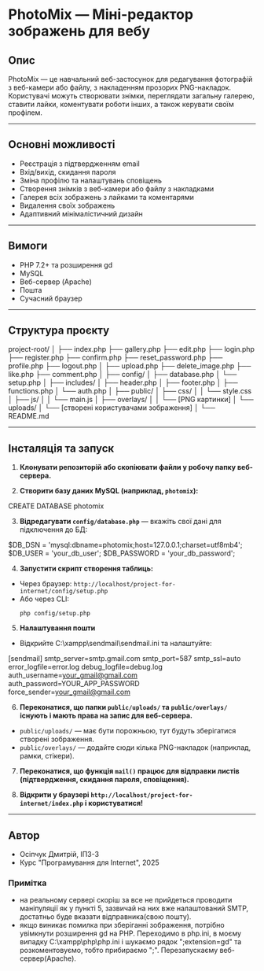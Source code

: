 # PhotoMix — Міні-редактор зображень для вебу

## Опис

PhotoMix — це навчальний веб-застосунок для редагування фотографій з веб-камери або файлу, з накладенням прозорих PNG-накладок.  
Користувачі можуть створювати знімки, переглядати загальну галерею, ставити лайки, коментувати роботи інших, а також керувати своїм профілем.

---

## Основні можливості

- Реєстрація з підтвердженням email
- Вхід/вихід, скидання пароля
- Зміна профілю та налаштувань сповіщень
- Створення знімків з веб-камери або файлу з накладками
- Галерея всіх зображень з лайками та коментарями
- Видалення своїх зображень
- Адаптивний мінімалістичний дизайн

---

## Вимоги

- PHP 7.2+ та розширення gd
- MySQL
- Веб-сервер (Apache)
- Пошта
- Сучасний браузер

---

## Структура проєкту

project-root/
│
├── index.php
├── gallery.php
├── edit.php
├── login.php
├── register.php
├── confirm.php
├── reset_password.php
├── profile.php
├── logout.php
│
├── upload.php
├── delete_image.php
├── like.php
├── comment.php
│
├── config/
│ ├── database.php
│ └── setup.php
│
├── includes/
│ ├── header.php
│ ├── footer.php
│ ├── functions.php
│ └── auth.php
│
├── public/
│ ├── css/
│ │ └── style.css
│ ├── js/
│ │ └── main.js
│ ├── overlays/
│ │ └── [PNG картинки]
│ └── uploads/
│ └── [створені користувачами зображення]
│
└── README.md


---

## Інсталяція та запуск

1. **Клонувати репозиторій або скопіювати файли у робочу папку веб-сервера.**

2. **Створити базу даних MySQL (наприклад, `photomix`):**

CREATE DATABASE photomix


3. **Відредагувати `config/database.php`** — вкажіть свої дані для підключення до БД:

$DB_DSN = 'mysql:dbname=photomix;host=127.0.0.1;charset=utf8mb4';
$DB_USER = 'your_db_user';
$DB_PASSWORD = 'your_db_password';


4. **Запустити скрипт створення таблиць:**
- Через браузер: `http://localhost/project-for-internet/config/setup.php`
- Або через CLI:  
  ```
  php config/setup.php
  ```

5. **Налаштування пошти**
- Відкрийте C:\xampp\sendmail\sendmail.ini та налаштуйте:

[sendmail]
smtp_server=smtp.gmail.com
smtp_port=587
smtp_ssl=auto
error_logfile=error.log
debug_logfile=debug.log
auth_username=your_gmail@gmail.com
auth_password=YOUR_APP_PASSWORD
force_sender=your_gmail@gmail.com



6. **Переконатися, що папки `public/uploads/` та `public/overlays/` існують і мають права на запис для веб-сервера.**
- `public/uploads/` — має бути порожньою, тут будуть зберігатися створені зображення.
- `public/overlays/` — додайте сюди кілька PNG-накладок (наприклад, рамки, стікери).

7. **Переконатися, що функція `mail()` працює для відправки листів (підтвердження, скидання пароля, сповіщення).**

8. **Відкрити у браузері `http://localhost/project-for-internet/index.php` і користуватися!**

---

## Автор

- Осіпчук Дмитрій, ІПЗ-3
- Курс "Програмування для Internet", 2025

### Примітка
- на реальному сервері скоріш за все не прийдеться проводити маніпуляції як у пункті 5, зазвичай на них вже налаштований SMTP, достатньо буде вказати відправника(свою пошту).
- якщо виникає помилка при зберіганні зображення, потрібно увімкнути розширення gd на PHP. Переходимо в php.ini, в моєму випадку C:\xampp\php\php.ini і шукаємо рядок ";extension=gd" та розкоментовуємо, тобто прибираємо ";". Перезапускаєму веб-сервер(Apache).
